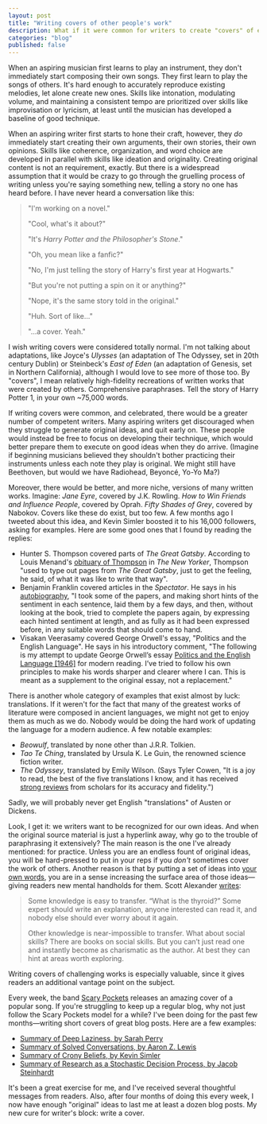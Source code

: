 ```yaml
---
layout: post
title: "Writing covers of other people's work"
description: What if it were common for writers to create "covers" of essays and books, the way musicians create covers of songs?
categories: "blog"
published: false
---
```


When an aspiring musician first learns to play an instrument, they don't immediately start composing their own songs. They first learn to play the songs of others. It's hard enough to accurately reproduce existing melodies, let alone create new ones. Skills like intonation, modulating volume, and maintaining a consistent tempo are prioritized over skills like improvisation or lyricism, at least until the musician has developed a baseline of good technique.

When an aspiring writer first starts to hone their craft, however, they *do* immediately start creating their own arguments, their own stories, their own opinions. Skills like coherence, organization, and word choice are developed in parallel with skills like ideation and originality. Creating original content is not an requirement, exactly. But there is a widespread assumption that it would be crazy to go through the gruelling process of writing unless you're saying something new, telling a story no one has heard before. I have never heard a conversation like this:

> "I'm working on a novel."
>
> "Cool, what's it about?"
>
> "It's *Harry Potter and the Philosopher's Stone*."
>
> "Oh, you mean like a fanfic?"
>
> "No, I'm just telling the story of Harry's first year at Hogwarts."
>
> "But you're not putting a spin on it or anything?"
>
> "Nope, it's the same story told in the original."
>
> "Huh. Sort of like..."
>
> "...a cover. Yeah."

I wish writing covers were considered totally normal. I'm not talking about adaptations, like Joyce's *Ulysses* (an adaptation of The Odyssey, set in 20th century Dublin) or Steinbeck's *East of Eden* (an adaptation of Genesis, set in Northern California), although I would love to see more of those too. By "covers", I mean relatively high-fidelity recreations of written works that were created by others. Comprehensive paraphrases. Tell the story of Harry Potter 1, in your own ~75,000 words.

If writing covers were common, and celebrated, there would be a greater number of competent writers. Many aspiring writers get discouraged when they struggle to generate original ideas, and quit early on. These people would instead be free to focus on developing their technique, which would better prepare them to execute on good ideas when they do arrive. (Imagine if beginning musicians believed they shouldn't bother practicing their instruments unless each note they play is original. We might still have Beethoven, but would we have Radiohead, Beyoncé, Yo-Yo Ma?)

Moreover, there would be better, and more niche, versions of many written works. Imagine: *Jane Eyre*, covered by J.K. Rowling. *How to Win Friends and Influence People*, covered by Oprah. *Fifty Shades of Grey*, covered by Nabokov. Covers like these do exist, but too few. A few months ago I tweeted about this idea, and Kevin Simler boosted it to his 16,000 followers, asking for examples. Here are some good ones that I found by reading the replies:

* Hunter S. Thompson covered parts of *The Great Gatsby*. According to Louis Menand's [obituary of Thompson](https://www.newyorker.com/magazine/2005/03/07/believer) in *The New Yorker*, Thompson "used to type out pages from *The Great Gatsby*, just to get the feeling, he said, of what it was like to write that way".
* Benjamin Franklin covered articles in the *Spectator*. He says in his [autobiography](https://www.ushistory.org/franklin/autobiography/page06.htm), "I took some of the papers, and making short hints of the sentiment in each sentence, laid them by a few days, and then, without looking at the book, tried to complete the papers again, by expressing each hinted sentiment at length, and as fully as it had been expressed before, in any suitable words that should come to hand.
* Visakan Veerasamy covered George Orwell's essay, "Politics and the English Language". He says in his introductory comment, "The following is my attempt to update George Orwell’s essay [Politics and the English Language [1946]](http://www.orwell.ru/library/essays/politics/english/e_polit/) for modern reading. I’ve tried to follow his own principles to make his words sharper and clearer where I can. This is meant as a supplement to the original essay, not a replacement."

There is another whole category of examples that exist almost by luck: translations. If it weren't for the fact that many of the greatest works of literature were composed in ancient languages, we might not get to enjoy them as much as we do. Nobody would be doing the hard work of updating the language for a modern audience. A few notable examples:

* *Beowulf*, translated by none other than J.R.R. Tolkien.
* *Tao Te Ching*, translated by Ursula K. Le Guin, the renowned science fiction writer.
* *The Odyssey*, translated by Emily Wilson. (Says Tyler Cowen, "It is a joy to read, the best of the five translations I know, and it has received [strong reviews](https://www.google.com/search?source=hp&ei=uyf5W6KdI87QrgS54pnQBQ&q=emily+wilson+homer+review&btnK=Google+Search&oq=emily+wilson+homer+review&gs_l=psy-ab.3...66238.70838..71982...0.0..0.0.0.......0....1..gws-wiz.....0.) from scholars for its accuracy and fidelity.")

Sadly, we will probably never get English "translations" of Austen or Dickens.

Look, I get it: we writers want to be recognized for our own ideas. And when the original source material is just a hyperlink away, why go to the trouble of paraphrasing it extensively? The main reason is the one I've already mentioned: for practice. Unless you are an endless fount of original ideas, you will be hard-pressed to put in your reps if you *don't* sometimes cover the work of others. Another reason is that by putting a set of ideas into [your own words](https://sivers.org/dq), you are in a sense increasing the surface area of those ideas—giving readers new mental handholds for them. Scott Alexander [writes](https://slatestarcodex.com/2017/11/02/non-expert-explanation/):

> Some knowledge is easy to transfer. “What is the thyroid?” Some expert should write an explanation, anyone interested can read it, and nobody else should ever worry about it again.
>
> Other knowledge is near-impossible to transfer. What about social skills? There are books on social skills. But you can’t just read one and instantly become as charismatic as the author. At best they can hint at areas worth exploring.

Writing covers of challenging works is especially valuable, since it gives readers an additional vantage point on the subject.

Every week, the band [Scary Pockets](https://www.youtube.com/channel/UC-2JUs_G21BrJ0efehwGkUw/featured) releases an amazing cover of a popular song. If you're struggling to keep up a regular blog, why not just follow the Scary Pockets model for a while? I've been doing for the past few months—writing short covers of great blog posts. Here are a few examples:

* [Summary of Deep Laziness, by Sarah Perry](https://davidklaing.com/blog/summaries/2019/10/09/deep-laziness.html)
* [Summary of Solved Conversations, by Aaron Z. Lewis](https://davidklaing.com/blog/summaries/2019/10/23/solved-conversations.html)
* [Summary of Crony Beliefs, by Kevin Simler](https://davidklaing.com/blog/summaries/2019/11/13/crony-beliefs.html)
* [Summary of Research as a Stochastic Decision Process, by Jacob Steinhardt](https://davidklaing.com/blog/summaries/2019/11/20/research-as-a-stochastic-decision-process.html)

It's been a great exercise for me, and I've received several thoughtful messages from readers. Also, after four months of doing this every week, I now have enough "original" ideas to last me at least a dozen blog posts. My new cure for writer's block: write a cover.